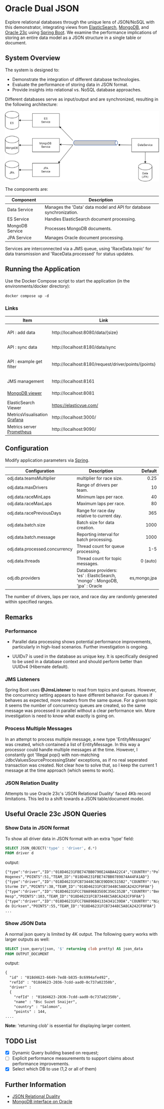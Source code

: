 # Oracle Dual JSON
Explore relational databases through the unique lens of JSON/NoSQL with this demonstrator, 
integrating views from [ElasticSearch](https://www.elastic.co/), [MongoDB](https://www.mongodb.com/), 
and [Oracle 23c](https://www.oracle.com/database/free/) using [Spring Boot](https://spring.io/projects/spring-boot/). 
We examine the performance implications of storing an entire data model as a JSON structure in a single table or document.

## System Overview
The system is designed to:

- Demonstrate the integration of different database technologies.
- Evaluate the performance of storing data in JSON format.
- Provide insights into relational vs. NoSQL database approaches.

Different databases serve as input/output and are synchronized, resulting in the following architecture:

![System Overview](system-overview.png)

The components are:

| Component       | Description                                                         |
|-----------------|---------------------------------------------------------------------|
| Data Service    | Manages the 'Data' data model and API for database synchronization. | 
| ES Service      | Handles ElasticSearch document processing.                          | 
| MongoDB Service | Processes MongoDB documents.                                        |                                                 
| JPA Service     | Manages Oracle document processing.                                 | 

Services are interconnected via a JMS queue, using 'RaceData.topic' for data transmission and 'RaceData.processed' 
for status updates.

## Running the Application

Use the Docker Compose script to start the application (in the environments/docker directory):

``docker compose up -d``

### Links

| Item                                                     | Link                                                 | Description                                                      |
|----------------------------------------------------------|------------------------------------------------------|------------------------------------------------------------------|
| API : add data                                           | http://localhost:8080/data/{size}                    | Create {size} of races. All other data is related to that        |
| API : sync data                                          | http://localhost:8180/data/sync                      | Bring all data of databases in sync                              |
| API : example get filter                                 | http://localhost:8180/request/driver/points/{points} | Get all drivers with >= points. Result is Map<Provider, List<?>> |
| JMS management                                           | http://localhost:8161                                | username/password: CNL/CNL                                       |
| [MongoDB viewer](https://hub.docker.com/_/mongo-express) | http://localhost:8081                                | username/password: admin/pass                                    | 
| ElasticSearch Viewer                                     | https://elasticvue.com/                              | install it as browser plugin                                     |
| MetricsVisualisation [Grafana](https://grafana.com/)     | http://localhost:3000/                               | username/password: admin/admin                                   |
| Metrics server [Prometheus](https://prometheus.io/)      | http://localhost:9090/                               |                                                                  |                                

## Configuration
Modify application parameters via [Spring](https://docs.spring.io/spring-boot/docs/current/reference/html/features.html#features.external-config).

| Configuration                  | Description                                                                 |      Default |
|--------------------------------|-----------------------------------------------------------------------------|-------------:|
| odj.data.teamsMultiplier       | multiplier for race size.                                                   |         0.25 |
| odj.data.maxDrivers            | Range of drivers per team.                                                  |           10 |
| odj.data.raceMinLaps           | Minimum laps per race.                                                      |           40 |
| odj.data.raceMaxLaps           | Maximum  laps per race.                                                     |           80 |
| odj.data.racePreviousDays      | Range for race day relative to current day.                                 |          365 |
| odj.data.batch.size            | Batch size for data creation.                                               |         1000 |
| odj.data.batch.message         | Reporting interval for batch processing.                                    |         1000 |
| odj.data.processed.concurrency | Thread count for queue processing.                                          |          1-5 |
| odj.data.threads               | Thread count for topic messages.                                            |     0 (auto) |
| odj.db.providers               | Database providers: 'es' : ElasticSearch, 'mongo' : MongoDB, 'jpa' : Oracle | es,mongo,jpa |

The number of drivers, laps per race, and race day are randomly generated within specified ranges.

## Remarks

### Performance
- Parallel data processing shows potential performance improvements, particularly in high-load scenarios. Further investigation is ongoing.

- UUIDv7 is used in the database as unique key. It is specifically designed to be used in a database context and should
perform better than UUIDv4 (Hibernate default).

### JMS Listeners
Spring Boot uses **@JmsListener** to read from topics and queues. However, the concurrency setting appears to have different behavior. 
For queues if behaves as expected, more readers from the same queue. 
For a given topic it seems  the number of concurrency queues are created, so the same message was processed in parallel without a clear performance win. 
More investigation is need to know what exactly is going on.  

### Process Multiple Messages
In an attempt to process multiple message, a new type 'EntityMessages' was created, which contained a list of EntityMessage. In this way
a processor could handle multiple messages at the time. However, I constantly got 'Illegal pop() with non-matching JdbcValuesSourceProcessingState'
exceptions, as if no real seperated transaction was created. Not clear how to solve that, so I keep the current 1 message at the time approach 
(which seems to work).

### JSON Relation Duality
Attempts to use Oracle 23c's 'JSON Relational Duality' faced 4Kb record limitations. This led to a shift towards a JSON table/document model.

## Useful Oracle 23c JSON Queries

### Show Data in JSON format
To show all driver data in JSON format with an extra 'type' field:
````sql
SELECT JSON_OBJECT('type' : 'driver', d.*)
FROM driver d
````
output:
```text
{"type":"driver","ID":"018D46231FBE747BB0790E24ABA422C4","COUNTRY":"Polen","NAME":"Mechelina Hogenes","POINTS":51,"TEAM_ID":"018D46231FBE747BB0789874A44FA1AD"}
{"type":"driver","ID":"018D46231FCB73448C5BCE9DD9C515B2","COUNTRY":"Argentinië","NAME":"Dawn Sturme IV","POINTS":38,"TEAM_ID":"018D46231FCB73448C5A8CA242CF9F8A"}
{"type":"driver","ID":"018D46231FCC78A896B35E0C356C352B","COUNTRY":"Benin","NAME":"Morris Hesp","POINTS":103,"TEAM_ID":"018D46231FCB73448C5A8CA242CF9F8A"}
{"type":"driver","ID":"018D46231FCC78A896B41334341C39DA","COUNTRY":"Niger","NAME":"Luitzen de Dirksen","POINTS":55,"TEAM_ID":"018D46231FCB73448C5A8CA242CF9F8A"}
...
```

### Show JSON Data
A normal json query is limited by 4K output. The following query works with larger outputs as well:

````sql
SELECT json_query(json, '$' returning clob pretty) AS json_data 
FROM OUTPUT_DOCUMENT
````
output:

````text
{
  "id" : "018d4623-6649-7ed8-b835-8c6994afe492",
  "refId" : "018d4623-2036-7cdd-aad0-0c737a02350b",
  "driver" :
  {
    "refId" : "018d4623-2036-7cdd-aad0-0c737a02350b",
    "name" : "Bsc Suzet Snaijer",
    "country" : "Salomon",
    "points" : 144,
....
````
**Note:** 'returning clob' is essential for displaying larger content.

## TODO List
- [x] Dynamic Query building based on request;
- [ ] Explicit performance measurements to support claims about performance improvements.
- [x] Select which DB to use (1,2 or all of them)

## Further Information
- [JSON Relational Duality](https://github.com/oracle-samples/oracle-db-examples/blob/main/json-relational-duality/DualityViewTutorial.sql)
- [MongoDB interface on Oracle](https://blogs.oracle.com/database/post/installing-database-api-for-mongodb-for-any-oracle-database)
